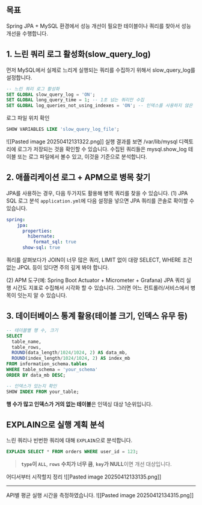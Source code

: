
## 목표
Spring JPA + MySQL 환경에서 성능 개선이 필요한 테이블이나 쿼리를 찾아서 성능 개선을 수행합니다.

## 1. 느린 쿼리 로그 활성화(slow_query_log)
먼저 MySQL에서 실제로 느리게 실행되는 쿼리를 수집하기 위해서 slow_query_log를 설정합니다.
```sql
-- 느린 쿼리 로그 활성화
SET GLOBAL slow_query_log = 'ON';
SET GLOBAL long_query_time = 1; -- 1초 넘는 쿼리만 수집
SET GLOBAL log_queries_not_using_indexes = 'ON'; -- 인덱스를 사용하지 않은 쿼리도 수집

```

로그 파일 위치 확인
```sql
SHOW VARIABLES LIKE 'slow_query_log_file';
```
![[Pasted image 20250412131322.png]]
실행 결과를 보면 /var/lib/mysql 디렉토리에 로그가 저장되는 것을 확인할 수 있습니다. 수집된 쿼리들은 mysql.show_log 테이블 또는 로그 파일에서 볼수 있고, 이것을 기준으로 분석합니다.

## 2. 애플리케이션 로그 + APM으로 병목 찾기
JPA를 사용하는 경우, 다음 두가지도 활용해 병목 쿼리를 찾을 수 있습니다.
(1) JPA SQL 로그 분석
`application.yml`에 다음 설정을 넣으면 JPA 쿼리를 콘솔로 확이할 수 있습니다.
```yaml
spring:
	jpa:  
	  properties:  
	    hibernate:  
	      format_sql: true  
	  show-sql: true
```
쿼리를 살펴보다가 JOIN이 너무 많은 쿼리, LIMIT 없이 대량 SELECT, WHERE 조건 없는 JPQL 등이 있다면 주의 깊게 봐야 합니다.

(2) APM 도구(예: Spring Boot Actuator + Micrometer + Grafana)
JPA 쿼리 실행 시간도 지표로 수집해서 시각화 할 수 있습니다. 그러면 어느 컨트롤러/서비스에서 병목이 잇는지 알 수 있습니다.

## 3. 데이터베이스 통계 활용(테이블 크기, 인덱스 유무 등)
```sql
-- 테이블별 행 수, 크기
SELECT 
  table_name, 
  table_rows, 
  ROUND(data_length/1024/1024, 2) AS data_mb,
  ROUND(index_length/1024/1024, 2) AS index_mb
FROM information_schema.tables
WHERE table_schema = 'your_schema'
ORDER BY data_mb DESC;
```

```sql
-- 인덱스가 있는지 확인
SHOW INDEX FROM your_table;
```
**행 수가 많고 인덱스가 거의 없는 테이블**은 인덱싱 대상 1순위입니다.

## EXPLAIN으로 실행 계획 분석
느린 쿼리나 빈번한 쿼리에 대해 `EXPLAIN`으로 분석합니다.
```sql
EXPLAIN SELECT * FROM orders WHERE user_id = 123;
```
> **`type`이 `ALL`**, **`rows` 수치가 너무 큼**, **`key`가 NULL**이면 개선 대상입니다.

어디서부터 시작할지 정리
![[Pasted image 20250412133135.png]]


---

API별 평균 실행 시간을 측정하였습니다.
![[Pasted image 20250412134315.png]]

